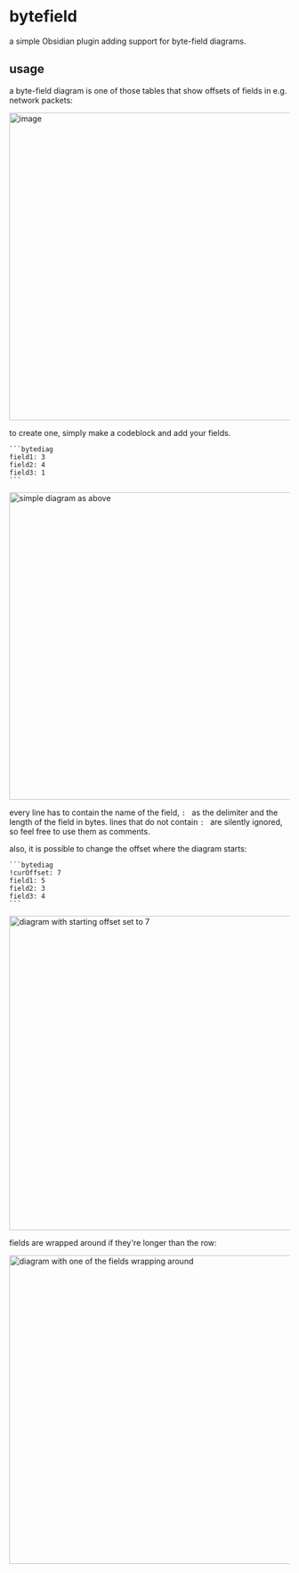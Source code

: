 # bytefield

a simple Obsidian plugin adding support for byte-field diagrams.

## usage

a byte-field diagram is one of those tables that show offsets of fields in e.g. network packets:

<img width="552" alt="image" src="https://github.com/user-attachments/assets/c7251e69-79e6-43dc-a7a5-889429534457" />

to create one, simply make a codeblock and add your fields.

    ```bytediag
    field1: 3
    field2: 4
    field3: 1
    ```

<img width="552" alt="simple diagram as above" src="https://github.com/user-attachments/assets/dc17abee-1d65-4840-920d-c727d643bb40" />

every line has to contain the name of the field, `: ` as the delimiter and the length of the field in bytes. lines that do not contain `: ` are silently ignored, so feel free to use them as comments.

also, it is possible to change the offset where the diagram starts:

    ```bytediag
    !curOffset: 7
    field1: 5
    field2: 3
    field3: 4
    ```

<img width="564" alt="diagram with starting offset set to 7" src="https://github.com/user-attachments/assets/7427624e-533c-47a3-ba8d-c7f1ece1b5e2" />

fields are wrapped around if they're longer than the row:

<img width="554" alt="diagram with one of the fields wrapping around" src="https://github.com/user-attachments/assets/a5d7132c-f54a-4b8c-9555-bd6aef8b0350" />
